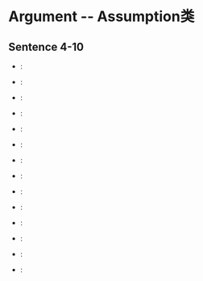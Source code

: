 # Argument -- Assumption类

## Sentence 4-10

* []():
* []():
* []():
* []():
* []():
* []():
* []():


* []():
* []():
* []():
* []():
* []():
* []():
* []():
